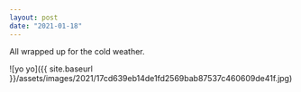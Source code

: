 ```yaml
---
layout: post
date: "2021-01-18"
---
```


All wrapped up for the cold weather.

![yo yo]({{ site.baseurl }}/assets/images/2021/17cd639eb14de1fd2569bab87537c460609de41f.jpg)
